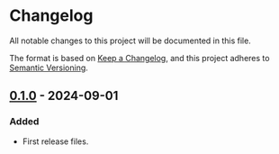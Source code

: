 # Changelog

All notable changes to this project will be documented in this file.

The format is based on [Keep a Changelog](https://keepachangelog.com/en/1.1.0/),
and this project adheres to [Semantic Versioning](https://semver.org/spec/v2.0.0.html).

## [0.1.0](https://github.com/TomasBagdanavicius/firstile-css/releases/tag/v0.1.0) - 2024-09-01

### Added

- First release files.